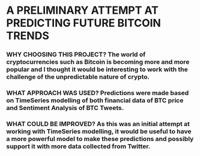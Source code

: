 # A PRELIMINARY ATTEMPT AT PREDICTING FUTURE BITCOIN TRENDS

### WHY CHOOSING THIS PROJECT? The world of cryptocurrencies such as Bitcoin is becoming more and more popular and I thought it would be interesting to work with the challenge of the unpredictable nature of crypto.

### WHAT APPROACH WAS USED? Predictions were made based on TimeSeries modelling of both financial data of BTC price and Sentiment Analysis of BTC Tweets.

### WHAT COULD BE IMPROVED? As this was an initial attempt at working with TimeSeries modelling, it would be useful to have a more powerful model to make these predictions and possibly support it with more data collected from Twitter.
